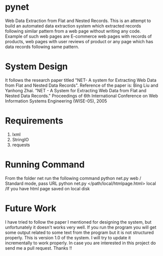 # pynet
Web Data Extraction from Flat and Nested Records. This is an attempt to build an automated data extraction system which extracted records following similar pattern from a web page without writing any code. Example of such web pages are E-commerce web pages with records of products, web pages with user reviews of product or any page which has data records following same pattern.

# System Design
It follows the research paper titled "NET- A system for Extracting Web Data from Flat and Nested Data Records". Reference of the paper is:
Bing Liu and Yanhong Zhai. "NET - A System for Extracting Web Data from Flat and Nested Data Records." Proceedings of 6th International Conference on Web Information Systems Engineering (WISE-05), 2005

# Requirements
1. lxml 
2. StringIO
3. requests

# Running Command
From the folder net run the following command
python net.py <URL> web / Standard mode, pass URL 
python net.py </path/local/htmlpage.html> local /If you have html page saved on local disk

# Future Work
I have tried to follow the paper I mentioned for designing the system, but unfortunately it doesn't works very well. If you run the program you will get some output related to some text from the program but it is not structured properly. This is version 1.0 of the system. I will try to update it incrementally to work properly. 
In case you are interested in this project do send me a pull request. Thanks !!

